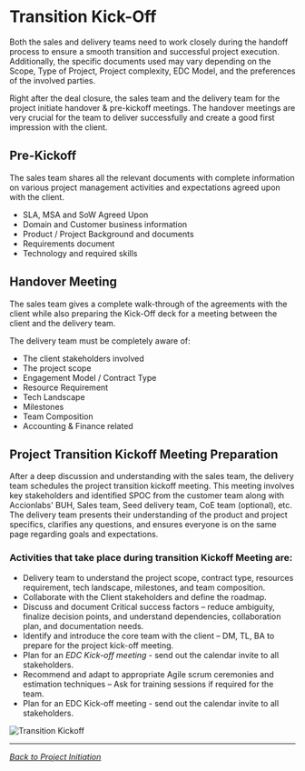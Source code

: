 # Transition Kick-Off

Both the sales and delivery teams need to work closely during the handoff process to ensure a smooth transition and successful project execution. Additionally, the specific documents used may vary depending on the Scope, Type of Project, Project complexity, EDC Model, and the preferences of the involved parties.

Right after the deal closure, the sales team and the delivery team for the project initiate handover & pre-kickoff meetings. The handover meetings are very crucial for the team to deliver successfully and create a good first impression with the client.

## Pre-Kickoff

The sales team shares all the relevant documents with complete information on various project management activities and expectations agreed upon with the client.

- SLA, MSA and SoW Agreed Upon
- Domain and Customer business information
- Product / Project Background and documents
- Requirements document
- Technology and required skills

## Handover Meeting

The sales team gives a complete walk-through of the agreements with the client while also preparing the Kick-Off deck for a meeting between the client and the delivery team.

The delivery team must be completely aware of:

- The client stakeholders involved
- The project scope
- Engagement Model / Contract Type
- Resource Requirement
- Tech Landscape
- Milestones
- Team Composition
- Accounting & Finance related

## Project Transition Kickoff Meeting Preparation

After a deep discussion and understanding with the sales team, the delivery team schedules the project transition kickoff meeting. This meeting involves key stakeholders and identified SPOC from the customer team along with Accionlabs' BUH, Sales team, Seed delivery team, CoE team (optional), etc. The delivery team presents their understanding of the product and project specifics, clarifies any questions, and ensures everyone is on the same page regarding goals and expectations.

### Activities that take place during transition Kickoff Meeting are:

- Delivery team to understand the project scope, contract type, resources requirement, tech landscape, milestones, and team composition.
- Collaborate with the Client stakeholders and define the roadmap.
- Discuss and document Critical success factors – reduce ambiguity, finalize decision points, and understand dependencies, collaboration plan, and documentation needs.
- Identify and introduce the core team with the client – DM, TL, BA to prepare for the project kick-off meeting.
- Plan for an *EDC Kick-off meeting* - send out the calendar invite to all stakeholders.
- Recommend and adapt to appropriate Agile scrum ceremonies and estimation techniques – Ask for training sessions if required for the team.
- Plan for an EDC Kick-off meeting - send out the calendar invite to all stakeholders.

![Transition Kickoff](/accion-delivery-handbook/assets/media/image7.png)

---

*[Back to Project Initiation](../index.md)*
